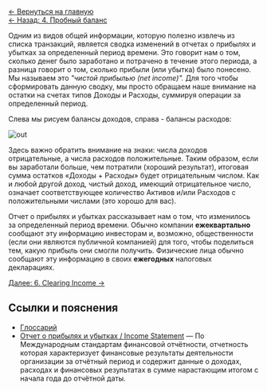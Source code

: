 [← Вернуться на главную](https://github.com/aroundblacksneverrelax/publictranslations/wiki/%D0%9C%D0%B5%D1%82%D0%BE%D0%B4-%D0%B4%D0%B2%D0%BE%D0%B9%D0%BD%D0%BE%D0%B9-%D0%B7%D0%B0%D0%BF%D0%B8%D1%81%D0%B8-(The-Double-Entry-Counting-Method),-%D0%9C%D0%B0%D1%80%D1%82%D0%B8%D0%BD-%D0%91%D0%BB%D0%B5)
<br>[← Назад: 4. Пробный баланс](https://github.com/aroundblacksneverrelax/publictranslations/wiki/4.-%D0%9C%D0%B5%D1%82%D0%BE%D0%B4-%D0%B4%D0%B2%D0%BE%D0%B9%D0%BD%D0%BE%D0%B9-%D0%B7%D0%B0%D0%BF%D0%B8%D1%81%D0%B8,-%D0%9F%D1%80%D0%BE%D0%B1%D0%BD%D1%8B%D0%B9-%D0%B1%D0%B0%D0%BB%D0%B0%D0%BD%D1%81)

Одним из видов общей информации, которую полезно извлечь из списка транзакций, является сводка изменений в отчетах о прибылях и убытках за определенный период времени. Это говорит нам о том, сколько денег было заработано и потрачено в течение этого периода, а разница говорит о том, сколько прибыли (или убытка) было понесено. Мы называем это _"чистой прибылью (net income)"._ Для того чтобы сформировать данную сводку, мы просто обращаем наше внимание на остатки на счетах типов Доходы и Расходы, суммируя операции за определенный период. 

Слева мы рисуем балансы доходов, справа - балансы расходов:

![out](https://user-images.githubusercontent.com/14002721/80957222-6f38cf80-8e0b-11ea-8b51-44dbe46cd5a3.png)

Здесь важно обратить внимание на знаки: числа доходов отрицательные, а числа расходов положительные. Таким образом, если вы заработали больше, чем потратили (хороший результат), итоговая сумма остатков «Доходы + Расходы» будет отрицательным числом. Как и любой другой доход, чистый доход, имеющий отрицательное число, означает соответствующее количество Активов и/или Расходов с положительными числами (это хорошо для вас).

Отчет о прибылях и убытках рассказывает нам о том, что изменилось за определенный период времени. Обычно компании **ежеквартально** сообщают эту информацию инвесторам и, возможно, общественности (если они являются публичной компанией) для того, чтобы поделиться тем, какую прибыль они смогли получить. Физические лица обычно сообщают эту информацию в своих **ежегодных** налоговых декларациях.

[Далее: 6. Clearing Income →](https://github.com/aroundblacksneverrelax/publictranslations/wiki/6.-%D0%9C%D0%B5%D1%82%D0%BE%D0%B4-%D0%B4%D0%B2%D0%BE%D0%B9%D0%BD%D0%BE%D0%B9-%D0%B7%D0%B0%D0%BF%D0%B8%D1%81%D0%B8,-Clearing-Income)

## Ссылки и пояснения
- [Глоссарий](https://github.com/aroundblacksneverrelax/publictranslations/wiki/0.-%D0%9C%D0%B5%D1%82%D0%BE%D0%B4-%D0%B4%D0%B2%D0%BE%D0%B9%D0%BD%D0%BE%D0%B9-%D0%B7%D0%B0%D0%BF%D0%B8%D1%81%D0%B8,-%D0%93%D0%BB%D0%BE%D1%81%D1%81%D0%B0%D1%80%D0%B8%D0%B9)
- [Отчет о прибылях и убытках / Income Statement](https://ru.wikipedia.org/wiki/%D0%9E%D1%82%D1%87%D1%91%D1%82_%D0%BE_%D1%84%D0%B8%D0%BD%D0%B0%D0%BD%D1%81%D0%BE%D0%B2%D1%8B%D1%85_%D1%80%D0%B5%D0%B7%D1%83%D0%BB%D1%8C%D1%82%D0%B0%D1%82%D0%B0%D1%85_(%D0%A0%D0%BE%D1%81%D1%81%D0%B8%D1%8F)) — По Международным стандартам финансовой отчётности, отчетность которая характеризует финансовые результаты деятельности организации за отчётный период и содержит данные о доходах, расходах и финансовых результатах в сумме нарастающим итогом с начала года до отчётной даты. 
